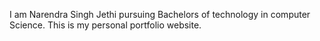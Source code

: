 I am Narendra Singh Jethi pursuing Bachelors of technology in computer Science.
This is my personal portfolio website.
